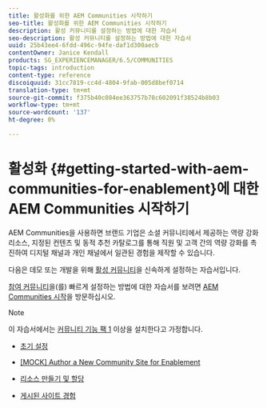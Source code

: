 ```yaml
---
title: 활성화를 위한 AEM Communities 시작하기
seo-title: 활성화를 위한 AEM Communities 시작하기
description: 활성 커뮤니티를 설정하는 방법에 대한 자습서
seo-description: 활성 커뮤니티를 설정하는 방법에 대한 자습서
uuid: 25b43ee4-6fdd-496c-94fe-daf1d300aecb
contentOwner: Janice Kendall
products: SG_EXPERIENCEMANAGER/6.5/COMMUNITIES
topic-tags: introduction
content-type: reference
discoiquuid: 31cc7819-cc4d-4804-9fab-005d8bef0714
translation-type: tm+mt
source-git-commit: f375b40c084ee363757b78c602091f38524b8b03
workflow-type: tm+mt
source-wordcount: '137'
ht-degree: 0%

---
```



# 활성화 {#getting-started-with-aem-communities-for-enablement}에 대한 AEM Communities 시작하기

AEM Communities을 사용하면 브랜드 기업은 소셜 커뮤니티에서 제공하는 역량 강화 리소스, 지정된 컨텐츠 및 동적 추천 카탈로그를 통해 직원 및 고객 간의 역량 강화를 촉진하여 디지털 채널과 개인 채널에서 일관된 경험을 제작할 수 있습니다.

다음은 데모 또는 개발을 위해 [활성 커뮤니티](overview.md#enablement-community)을 신속하게 설정하는 자습서입니다.

[참여 커뮤니티](overview.md#engagement-community)을(를) 빠르게 설정하는 방법에 대한 자습서를 보려면 [AEM Communities 시작](getting-started.md)을 방문하십시오.

>[!NOTE]
>
>이 자습서에서는 [커뮤니티 기능 팩 1](deploy-communities.md#latestfeaturepack) 이상을 설치한다고 가정합니다.

* [초기 설정](enablement-setup.md)

* [[MOCK] Author a New Community Site for Enablement](enablement-create-site.md)

* [리소스 만들기 및 할당](resource.md)

* [게시된 사이트 경험](enablement-published-site.md)

